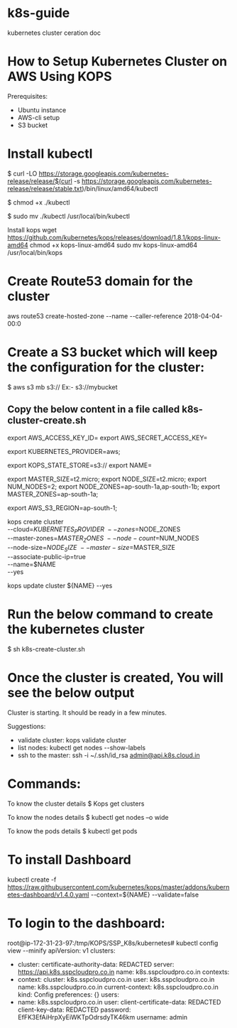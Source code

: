 # k8s-guide
kubernetes cluster ceration doc


# How to Setup Kubernetes Cluster on AWS Using KOPS
Prerequisites:
- Ubuntu instance
- AWS-cli setup
- S3 bucket

# Install kubectl

$ curl -LO https://storage.googleapis.com/kubernetes-release/release/$(curl -s https://storage.googleapis.com/kubernetes-release/release/stable.txt)/bin/linux/amd64/kubectl

$ chmod +x ./kubectl

$ sudo mv ./kubectl /usr/local/bin/kubectl

Install kops
wget https://github.com/kubernetes/kops/releases/download/1.8.1/kops-linux-amd64
chmod +x kops-linux-amd64
sudo mv kops-linux-amd64 /usr/local/bin/kops

# Create Route53 domain for the cluster

aws route53 create-hosted-zone --name <domain-name> --caller-reference 2018-04-04-00:0


# Create a S3 bucket which will keep the configuration for the cluster:

$ aws s3 mb s3://<your-Bucket-name>
Ex:- s3://mybucket

## Copy the below content in a file called k8s-cluster-create.sh 

export AWS_ACCESS_KEY_ID=<access key>
export AWS_SECRET_ACCESS_KEY=<secret key>

export KUBERNETES_PROVIDER=aws;

export KOPS_STATE_STORE=s3://<bucket name>
export NAME=<domain name>

export MASTER_SIZE=t2.micro;
export NODE_SIZE=t2.micro;
export NUM_NODES=2;
export NODE_ZONES=ap-south-1a,ap-south-1b;
export MASTER_ZONES=ap-south-1a;

export AWS_S3_REGION=ap-south-1;

kops create cluster \
   --cloud=$KUBERNETES_PROVIDER \
   --zones=$NODE_ZONES \
   --master-zones=$MASTER_ZONES \
   --node-count=$NUM_NODES \
   --node-size=$NODE_SIZE \
   --master-size=$MASTER_SIZE \
   --associate-public-ip=true \
   --name=$NAME \
   --yes

kops update cluster ${NAME} --yes





# Run the below command to create the kubernetes cluster


$ sh k8s-create-cluster.sh


# Once the cluster is created, You will see the below output

Cluster is starting.  It should be ready in a few minutes.

Suggestions:
 * validate cluster: kops validate cluster
 * list nodes: kubectl get nodes --show-labels
 * ssh to the master: ssh -i ~/.ssh/id_rsa admin@api.k8s.cloud.in




# Commands:

To know the cluster details
$ Kops get clusters

To know the nodes details
$ kubectl get nodes –o wide

To know the pods details
$ kubectl get pods

# To install Dashboard
kubectl create -f https://raw.githubusercontent.com/kubernetes/kops/master/addons/kubernetes-dashboard/v1.4.0.yaml --context=${NAME} --validate=false



# To login to the dashboard:

root@ip-172-31-23-97:/tmp/KOPS/SSP_K8s/kubernetes# kubectl config view --minify
apiVersion: v1
clusters:
- cluster:
    certificate-authority-data: REDACTED
    server: https://api.k8s.sspcloudpro.co.in
  name: k8s.sspcloudpro.co.in
contexts:
- context:
    cluster: k8s.sspcloudpro.co.in
    user: k8s.sspcloudpro.co.in
  name: k8s.sspcloudpro.co.in
current-context: k8s.sspcloudpro.co.in
kind: Config
preferences: {}
users:
- name: k8s.sspcloudpro.co.in
  user:
    client-certificate-data: REDACTED
    client-key-data: REDACTED
    password: EfFK3EfAiHrpXyEiWKTpOdrsdyTK46km
    username: admin



